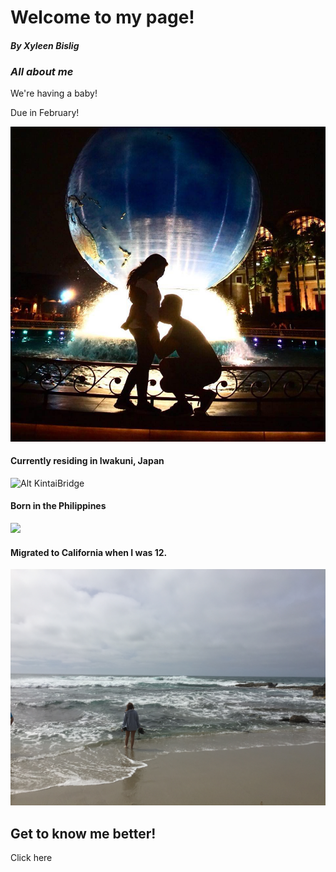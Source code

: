 # Welcome to my page!
#### *By Xyleen Bislig*


### *All about me*

We're having a baby! 

Due in February!

![](39113449_2235497473131593_17115242811097088_n.jpg)

#### Currently residing in Iwakuni, Japan

![Alt KintaiBridge](fullsizeoutput_1163.jpeg)

#### Born in the Philippines

![](GOPR0649.JPG)

#### Migrated to California when I was 12. 

![](IMG_5443.JPG)

## Get to know me better!

Click here 
